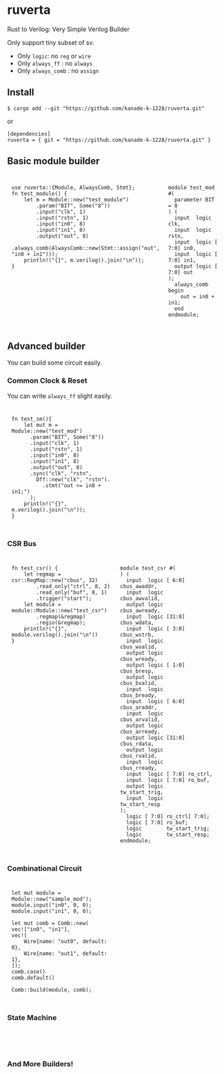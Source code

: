 # ruverta

Rust to Verilog: Very Simple Verilog Builder

Only support tiny subset of sv.

- Only `logic`: no `reg` or `wire`
- Only `always_ff` : no `always`
- Only `always_comb` : no `assign`

## Install

```
$ cargo add --git "https://github.com/kanade-k-1228/ruverta.git"
```

or

```
[dependencies]
ruverta = { git = "https://github.com/kanade-k-1228/ruverta.git" }
```

## Basic module builder

<style>
.c{display:flex}
.i{flex:1;padding:10px}
</style>

<div class="c">
<div class="i">

```rust:
use ruverta::{Module, AlwaysComb, Stmt};
fn test_module() {
    let m = Module::new("test_module")
        .param("BIT", Some("8"))
        .input("clk", 1)
        .input("rstn", 1)
        .input("in0", 8)
        .input("in1", 8)
        .output("out", 8)
        .always_comb(AlwaysComb::new(Stmt::assign("out", "in0 + in1")));
    println!("{}", m.verilog().join("\n"));
}
```

</div>
<div class="i">

```verilog:
module test_mod #(
  parameter BIT = 8
) (
  input  logic        clk,
  input  logic        rstn,
  input  logic [ 7:0] in0,
  input  logic [ 7:0] in1,
  output logic [ 7:0] out
);
  always_comb begin
    out = in0 + in1;
  end
endmodule;
```

</div>
</div>

## Advanced builder

You can build some circuit easily.

### Common Clock & Reset

You can write `always_ff` slight easily.

<div class="c">
<div class="i">

```rust:
fn test_sm(){
    let mut m = Module::new("test_mod")
      .param("BIT", Some("8"))
      .input("clk", 1)
      .input("rstn", 1)
      .input("in0", 8)
      .input("in1", 8)
      .output("out", 8)
      .sync("clk", "rstn",
        Dff::new("clk", "rstn").
          .stmt("out <= in0 + in1;")
      );
    println!("{}", m.verilog().join("\n"));
}
```

</div>
<div class="i">

```verilog:
```

</div>
</div>

### CSR Bus

<div class="c">
<div class="i">

```rust:
fn test_csr() {
    let regmap = csr::RegMap::new("cbus", 32)
        .read_only("ctrl", 8, 2)
        .read_only("buf", 8, 1)
        .trigger("start");
    let module = module::Module::new("test_csr")
        .regmap(&regmap)
        .regio(&regmap);
    println!("{}", module.verilog().join("\n"))
}
```

</div>
<div class="i">

```verilog:
module test_csr #(
) (
  input  logic [ 6:0] cbus_awaddr,
  input  logic        cbus_awvalid,
  output logic        cbus_awready,
  input  logic [31:0] cbus_wdata,
  input  logic [ 3:0] cbus_wstrb,
  input  logic        cbus_wvalid,
  output logic        cbus_wready,
  output logic [ 1:0] cbus_bresp,
  output logic        cbus_bvalid,
  input  logic        cbus_bready,
  input  logic [ 6:0] cbus_araddr,
  input  logic        cbus_arvalid,
  output logic        cbus_arready,
  output logic [31:0] cbus_rdata,
  output logic        cbus_rvalid,
  input  logic        cbus_rready,
  input  logic [ 7:0] ro_ctrl,
  input  logic [ 7:0] ro_buf,
  output logic        tw_start_trig,
  input  logic        tw_start_resp
);
  logic [ 7:0] ro_ctrl[ 7:0];
  logic [ 7:0] ro_buf;
  logic        tw_start_trig;
  logic        tw_start_resp;
endmodule;
```

</div>
</div>

### Combinational Circuit

<div class="c">
<div class="i">

```rust:
let mut module = Module::new("sample_mod");
module.input("in0", 0, 0);
module.input("in1", 0, 0);

let mut comb = Comb::new(
vec!["in0", "in1"],
vec![
    Wire{name: "out0", default: 0},
    Wire{name: "out1", default: 1},
]);
comb.case()
comb.default()

Comb::build(module, comb);
```

</div>
<div class="i">

```verilog:
```

</div>
</div>

### State Machine

<div class="c">
<div class="i">

```rust:
```

</div>
<div class="i">

```verilog:
```

</div>
</div>

### And More Builders!

<div class="c">
<div class="i">

```rust:
```

</div>
<div class="i">

```verilog:
```

</div>
</div>
